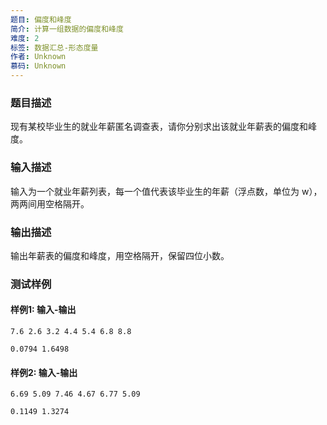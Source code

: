```yaml
---
题目: 偏度和峰度
简介: 计算一组数据的偏度和峰度
难度: 2
标签: 数据汇总-形态度量
作者: Unknown
慕码: Unknown
---
```


### 题目描述

现有某校毕业生的就业年薪匿名调查表，请你分别求出该就业年薪表的偏度和峰度。

### 输入描述

输入为一个就业年薪列表，每一个值代表该毕业生的年薪（浮点数，单位为 w），两两间用空格隔开。

### 输出描述

输出年薪表的偏度和峰度，用空格隔开，保留四位小数。

### 测试样例

#### 样例1: 输入-输出

```
7.6 2.6 3.2 4.4 5.4 6.8 8.8
```

```
0.0794 1.6498
```

#### 样例2: 输入-输出

```
6.69 5.09 7.46 4.67 6.77 5.09
```

```
0.1149 1.3274
```

